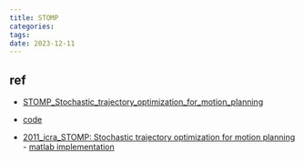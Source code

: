 ```yaml
---
title: STOMP
categories: 
tags: 
date: 2023-12-11
---
```


## ref

- [STOMP_Stochastic_trajectory_optimization_for_motion_planning](https://www.researchgate.net/publication/221078155_STOMP_Stochastic_trajectory_optimization_for_motion_planning)
- [code](https://github.com/ros-industrial/stomp)

- [2011_icra_STOMP: Stochastic trajectory optimization for motion planning]()
        - [matlab implementation](https://github.com/ChenhaoLiu-SeasPenn/Intro-to-Robo-Proj)